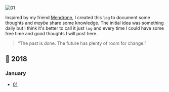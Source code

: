 ![01](https://user-images.githubusercontent.com/1345662/34655932-03733730-f3f9-11e7-8f71-4ef7f7ca147c.jpg)

Inspired by my friend [Mendrone](https://twitter.com/vhmendrone), I created this `log` to document some thoughts and _maybe_ share some knowledge. The initial idea was something daily but I think it's better to call it just `log` and every time I could have some free time and good thoughts I will post here.

> “The past is done. The future has plenty of room for change.”

## :calendar: 2018

### January

* [01](2018/january/01.md)

